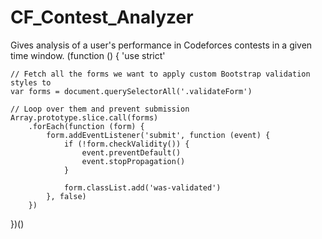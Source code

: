 # CF_Contest_Analyzer
Gives analysis of a user's performance in Codeforces contests in a given time window.
(function () {
    'use strict'

    // Fetch all the forms we want to apply custom Bootstrap validation styles to
    var forms = document.querySelectorAll('.validateForm')

    // Loop over them and prevent submission
    Array.prototype.slice.call(forms)
        .forEach(function (form) {
            form.addEventListener('submit', function (event) {
                if (!form.checkValidity()) {
                    event.preventDefault()
                    event.stopPropagation()
                }

                form.classList.add('was-validated')
            }, false)
        })
})()
